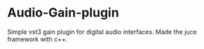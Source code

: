 # Audio-Gain-plugin
Simple vst3 gain plugin for digital audio interfaces. Made the juce framework with c++.
